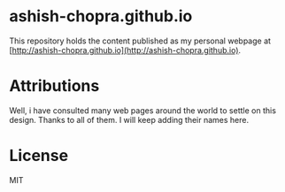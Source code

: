 # ashish-chopra.github.io
This repository holds the content published as my personal webpage at [http://ashish-chopra.github.io](http://ashish-chopra.github.io).

# Attributions
Well, i have consulted many web pages around the world to settle on this design. Thanks to all of them. 
I will keep adding their names here.

# License
MIT



